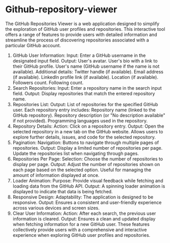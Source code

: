 # Github-repository-viewer
The GitHub Repositories Viewer is a web application designed to simplify the exploration of GitHub user profiles and repositories. This interactive tool offers a range of features to provide users with detailed information and streamline the process of discovering repositories associated with a particular GitHub account.
1. GitHub User Information:
Input: Enter a GitHub username in the designated input field.
Output:
User's avatar.
User's bio with a link to their GitHub profile.
User's name (GitHub username if the name is not available).
Additional details:
Twitter handle (if available).
Email address (if available).
LinkedIn profile link (if available).
Location (if available).
Followers count.
Following count.
2. Search Repositories:
Input: Enter a repository name in the search input field.
Output:
Display repositories that match the entered repository name.
3. Repositories List:
Output:
List of repositories for the specified GitHub user.
Each repository entry includes:
Repository name (linked to the GitHub repository).
Repository description (or "No description available" if not provided).
Programming languages used in the repository.
4. Repository Details:
Action: Click on a repository entry.
Output:
Open the selected repository in a new tab on the GitHub website.
Allows users to explore further details, issues, and code for the selected repository.
5. Pagination:
Navigation: Buttons to navigate through multiple pages of repositories.
Output:
Display a limited number of repositories per page.
Update the repositories list when navigating through pages.
6. Repositories Per Page:
Selection: Choose the number of repositories to display per page.
Output:
Adjust the number of repositories shown on each page based on the selected option.
Useful for managing the amount of information displayed at once.
7. Loader Animation:
Purpose: Provide visual feedback while fetching and loading data from the GitHub API.
Output:
A spinning loader animation is displayed to indicate that data is being fetched.
8. Responsive Design:
Adaptability: The application is designed to be responsive.
Output:
Ensures a consistent and user-friendly experience across various devices and screen sizes.
9. Clear User Information:
Action: After each search, the previous user information is cleared.
Output:
Ensures a clean and updated display when fetching information for a new GitHub user.
These features collectively provide users with a comprehensive and interactive experience when exploring GitHub user profiles and repositories.
